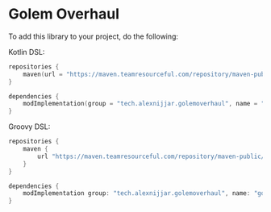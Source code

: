 # Golem Overhaul

To add this library to your project, do the following:

Kotlin DSL:
```kotlin
repositories {
    maven(url = "https://maven.teamresourceful.com/repository/maven-public/")
}

dependencies {
    modImplementation(group = "tech.alexnijjar.golemoverhaul", name = "golemoverhaul-$modLoader-$minecraftVersion", version = golemOverhaulVersion)
}
```

Groovy DSL:
```groovy
repositories {
    maven {
        url "https://maven.teamresourceful.com/repository/maven-public/"
    }
}

dependencies {
    modImplementation group: "tech.alexnijjar.golemoverhaul", name: "golemoverhaul-$modLoader-$minecraftVersion", version: golemOverhaulVersion
}
```
